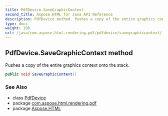```yaml
---
title: PdfDevice.SaveGraphicContext
second_title: Aspose.HTML for Java API Reference
description: PdfDevice method. Pushes a copy of the entire graphics context onto the stack
type: docs
weight: 190
url: /java/com.aspose.html.rendering.pdf/pdfdevice/savegraphiccontext/
---
```

## PdfDevice.SaveGraphicContext method

Pushes a copy of the entire graphics context onto the stack.

```java
public void SaveGraphicContext()
```

### See Also

* class [PdfDevice](../)
* package [com.aspose.html.rendering.pdf](../../pdfdevice/)
* package [Aspose.HTML](../../../)
